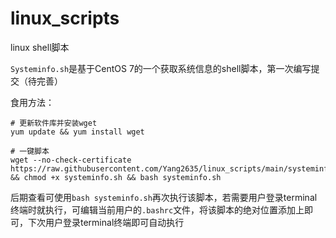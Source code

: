 # linux_scripts
linux shell脚本

`Systeminfo.sh`是基于CentOS 7的一个获取系统信息的shell脚本，第一次编写提交（待完善）

食用方法：

```shell
# 更新软件库并安装wget
yum update && yum install wget

# 一键脚本
wget --no-check-certificate https://raw.githubusercontent.com/Yang2635/linux_scripts/main/systeminfo.sh && chmod +x systeminfo.sh && bash systeminfo.sh
```

后期查看可使用`bash systeminfo.sh`再次执行该脚本，若需要用户登录terminal终端时就执行，可编辑当前用户的`.bashrc`文件，将该脚本的绝对位置添加上即可，下次用户登录terminal终端即可自动执行
